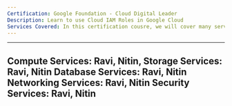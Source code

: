 ```yaml
---
Certification: Google Foundation - Cloud Digital Leader
Description: Learn to use Cloud IAM Roles in Google Cloud
Services Covered: In this certification cousre, we will cover many services such as GKE
---
```


---
Compute Services: Ravi, Nitin,
Storage Services: Ravi, Nitin
Database Services: Ravi, Nitin
Networking Services: Ravi, Nitin
Security Services: Ravi, Nitin
---
